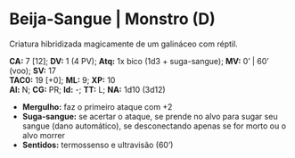 # Beija-Sangue | Monstro (D)

Criatura hibridizada magicamente de um galináceo com réptil.

**CA:** 7 [12]; **DV:** 1 (4 PV); **Atq:** 1x bico (1d3 + suga-sangue); **MV:** 0’ | 60’ (voo); **SV:** 17  
**TAC0:** 19 [+0]; **ML:** 9; **XP:** 10  
**Al:** N; **CG:** PR; **Id:** -; **TT:** L; **NA:** 1d10 (3d12)

- **Mergulho:** faz o primeiro ataque com +2  
- **Suga-sangue:** se acertar o ataque, se prende no alvo para sugar seu sangue (dano automático), se desconectando apenas se for morto ou o alvo morrer  
- **Sentidos:** termossenso e ultravisão (60’)
